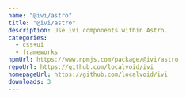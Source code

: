```yaml
---
name: "@ivi/astro"
title: "@ivi/astro"
description: Use ivi components within Astro.
categories:
  - css+ui
  - frameworks
npmUrl: https://www.npmjs.com/package/@ivi/astro
repoUrl: https://github.com/localvoid/ivi
homepageUrl: https://github.com/localvoid/ivi
downloads: 3
---
```


